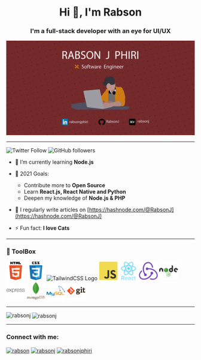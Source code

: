 <h1 align="center">Hi 👋, I'm Rabson</h1>

<h3 align="center">I'm a full-stack developer  with an eye for UI/UX</h3>

<p align="center">
 <img src="/resources/banner.jpg" alt="Rabson J Phiri banner image"/>
</p>

---

![Twitter Follow](https://img.shields.io/twitter/follow/rabsonjphiri)  ![GitHub followers](https://img.shields.io/github/followers/RabsonJ?style=social)


- 🌱 I’m currently learning **Node.js**

- 🥅 2021 Goals: 
   - Contribute more to **Open Source**
   - Learn **React.js, React Native and Python**
   - Deepen my knowledge of **Node.js & PHP**

- 📝 I regularly write articles on [https://hashnode.com/@RabsonJ](https://hashnode.com/@RabsonJ)

- ⚡ Fun fact: **I love Cats**

---

<h3 align="left">🧰 ToolBox</h3>

<img src="https://github.com/devicons/devicon/blob/master/icons/html5/html5-original-wordmark.svg" alt="HTML5 Logo" width="50" height="50"/>  <img src="https://github.com/devicons/devicon/blob/master/icons/css3/css3-original-wordmark.svg" alt="CSS3 Logo" width="50" height="50"/>  <img src="https://cdn.worldvectorlogo.com/logos/tailwindcss.svg" alt="TailwindCSS Logo" width="50" height="50"/>  <img src="https://github.com/devicons/devicon/blob/master/icons/javascript/javascript-original.svg" alt="JavaScript Logo" width="50" height="50"/>  <img src="https://github.com/devicons/devicon/blob/master/icons/react/react-original-wordmark.svg" alt="React Logo" width="50" height="50"/>  <img src="https://github.com/devicons/devicon/blob/master/icons/redux/redux-original.svg" alt="Redux Logo" width="50" height="50"/>  <img src="https://github.com/devicons/devicon/blob/master/icons/nodejs/nodejs-original-wordmark.svg" alt="Node.js Logo" width="50" height="50"/>  <img src="https://github.com/devicons/devicon/blob/master/icons/express/express-original-wordmark.svg" alt="Node.js Logo" width="50" height="50"/>  <img src="https://github.com/devicons/devicon/blob/master/icons/mongodb/mongodb-original-wordmark.svg" alt="MongoDB Logo" width="50" height="50"/> <img src="https://github.com/devicons/devicon/blob/master/icons/mysql/mysql-original-wordmark.svg" alt="MySQL Logo" width="50" height="50"/>  <img src="https://github.com/devicons/devicon/blob/master/icons/git/git-original-wordmark.svg" alt="Git Logo" width="50" height="50"/>

---

<p><img align="left" src="https://github-readme-stats.vercel.app/api/top-langs?username=rabsonj&show_icons=true&locale=en&layout=compact" alt="rabsonj" /></p>

<p>&nbsp;<img align="center" src="https://github-readme-stats.vercel.app/api?username=rabsonj&show_icons=true&locale=en" alt="rabsonj" /></p>

---

<h3 align="left">Connect with me:</h3>
<p align="left">
<a href="https://codepen.io/rabson" target="blank"><img align="center" src="https://cdn.jsdelivr.net/npm/simple-icons@3.0.1/icons/codepen.svg" alt="rabson" height="30" width="40" /></a>
<a href="https://dev.to/rabsonj" target="blank"><img align="center" src="https://cdn.jsdelivr.net/npm/simple-icons@3.0.1/icons/dev-dot-to.svg" alt="rabsonj" height="30" width="40" /></a>
<a href="https://linkedin.com/in/rabsonjphiri" target="blank"><img align="center" src="https://cdn.jsdelivr.net/npm/simple-icons@3.0.1/icons/linkedin.svg" alt="rabsonjphiri" height="30" width="40" /></a>
</p>
